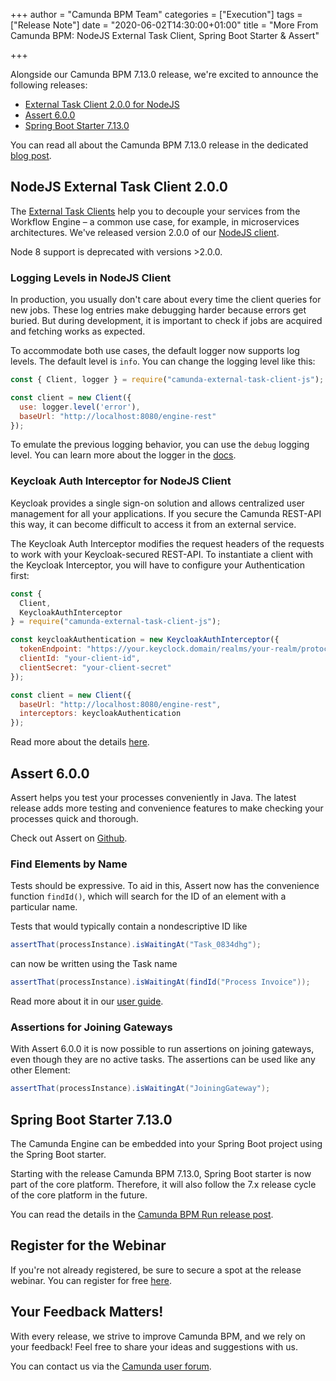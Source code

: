 +++
author = "Camunda BPM Team"
categories = ["Execution"]
tags = ["Release Note"]
date = "2020-06-02T14:30:00+01:00"
title = "More From Camunda BPM: NodeJS External Task Client, Spring Boot Starter & Assert"

+++

Alongside our Camunda BPM 7.13.0 release, we're excited to announce the following releases:

* [External Task Client 2.0.0 for NodeJS](/post/2020/06/camunda-bpm-7.13-side-projects-released/#nodejs-external-task-client-2-0-0)
* [Assert 6.0.0](/post/2020/06/camunda-bpm-7.13-side-projects-released/#assert-6-0-0)
* [Spring Boot Starter 7.13.0](/post/2019/12/camunda-bpm-7.13-side-projects-released/#spring-boot-starter-7-13-0)


You can read all about the Camunda BPM 7.13.0 release in the dedicated [blog post](/post/2020/06/camunda-bpm-7130-released/).

<!--more-->

<!-- FEATURES EXPLANATIONS BEGIN -->

## NodeJS External Task Client 2.0.0

The [External Task Clients](https://docs.camunda.org/manual/7.13/user-guide/ext-client/) help you to decouple your services from the Workflow Engine – a common use case, for example, in microservices architectures. We've released version 2.0.0 of our [NodeJS client](https://github.com/camunda/camunda-external-task-client-js).

Node 8 support is deprecated with versions >2.0.0.


### Logging Levels in NodeJS Client
In production, you usually don't care about every time the client queries for new jobs. These log entries make debugging harder because errors get buried. But during development, it is important to check if jobs are acquired and fetching works as expected.

To accommodate both use cases, the default logger now supports log levels. The default level is `info`. You can change the logging level like this:

```javascript
const { Client, logger } = require("camunda-external-task-client-js");

const client = new Client({
  use: logger.level('error'),
  baseUrl: "http://localhost:8080/engine-rest"
});
```

To emulate the previous logging behavior, you can use the `debug` logging level. You can learn more about the logger in the [docs](https://github.com/camunda/camunda-external-task-client-js/blob/master/docs/logger.md).

### Keycloak Auth Interceptor for NodeJS Client
Keycloak provides a single sign-on solution and allows centralized user management for all your applications. If you secure the Camunda REST-API this way, it can become difficult to access it from an external service.

The Keycloak Auth Interceptor modifies the request headers of the requests to work with your Keycloak-secured REST-API. To instantiate a client with the Keycloak Interceptor, you will have to configure your Authentication first:

```JavaScript
const {
  Client,
  KeycloakAuthInterceptor
} = require("camunda-external-task-client-js");

const keycloakAuthentication = new KeycloakAuthInterceptor({
  tokenEndpoint: "https://your.keyclock.domain/realms/your-realm/protocol/openid-connect/token",
  clientId: "your-client-id",
  clientSecret: "your-client-secret"
});

const client = new Client({
  baseUrl: "http://localhost:8080/engine-rest",
  interceptors: keycloakAuthentication
});
```

Read more about the details [here](https://github.com/camunda/camunda-external-task-client-js/blob/master/docs/KeycloakAuthInterceptor.md).

## Assert 6.0.0

Assert helps you test your processes conveniently in Java. The latest release adds more testing and convenience features to make checking your processes quick and thorough.

Check out Assert on [Github](https://github.com/camunda/camunda-bpm-assert).

### Find Elements by Name
Tests should be expressive. To aid in this, Assert now has the convenience function `findId()`, which will search for the ID of an element with a particular name.

Tests that would typically contain a nondescriptive ID like

```Java
assertThat(processInstance).isWaitingAt("Task_0834dhg");
```
can now be written using the Task name
```Java
assertThat(processInstance).isWaitingAt(findId("Process Invoice"));
```

Read more about it in our [user guide](https://github.com/camunda/camunda-bpm-assert/blob/master/docs/User_Guide_BPMN.md#finding-tasks-events-and-gateways-by-name).


### Assertions for Joining Gateways

With Assert 6.0.0 it is now possible to run assertions on joining gateways, even though they are no active tasks.
The assertions can be used like any other Element:

```Java
assertThat(processInstance).isWaitingAt("JoiningGateway");
```

## Spring Boot Starter 7.13.0
The Camunda Engine can be embedded into your Spring Boot project using the Spring Boot starter.

Starting with the release Camunda BPM 7.13.0, Spring Boot starter is now part of the core platform. Therefore, it will also follow the 7.x release cycle of the core platform in the future.

You can read the details in the [Camunda BPM Run release post](https://blog.camunda.com/post/2020/03/introducing-camunda-bpm-run/#changes-in-camunda-bpm-spring-boot-starter).

## Register for the Webinar

If you're not already registered, be sure to secure a spot at the release webinar. You can register for free [here](https://register.gotowebinar.com/register/6891541377977636112).

## Your Feedback Matters!

With every release, we strive to improve Camunda BPM, and we rely on your feedback! Feel free to share your ideas and suggestions with us.

You can contact us via the [Camunda user forum](https://forum.camunda.org/t/camunda-bpm-7-13-0-feature-feedback/20355).
